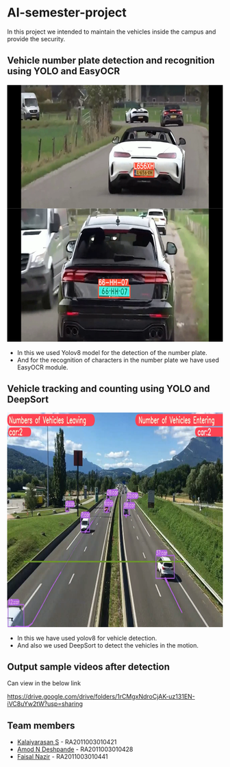 # AI-semester-project
  In this project we intended to maintain the vehicles inside the campus and provide the security.
  
## Vehicle number plate detection and recognition using YOLO and EasyOCR

<img src ="https://github.com/faisalnazir7/AI-semester-project/blob/main/Vehicle%20number%20plate%20detection%20and%20recognition/Output%20figures/Untitled%20design.png" width="800" height="600">


- In this we used Yolov8 model for the detection of the number plate.
- And for the recognition of characters in the number plate we have used EasyOCR module.


## Vehicle tracking and counting using YOLO and DeepSort

<img src="https://github.com/kalaiyarasan1264/YOLOv8-and-Deep-Sort-for-tracking-vehicles/blob/main/figure/figure1.png" width="800" height="500">

- In this we have used yolov8 for vehicle detection.
- And also we used DeepSort to detect the vehicles in the motion.

## Output sample videos after detection
Can view in the below link

https://drive.google.com/drive/folders/1rCMgxNdroCjAK-uz131EN-iVC8uYw2tW?usp=sharing

## Team members
- [Kalaiyarasan S](https://github.com/kalaiyarasan1264) - RA2011003010421
- [Amod N Deshpande](https://github.com/Amod02-prog) - RA2011003010428
- [Faisal Nazir](https://github.com/faisalnazir7) - RA2011003010441
